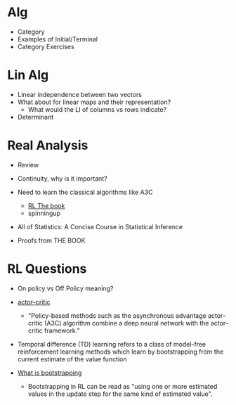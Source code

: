 # Alg
* Category 
* Examples of Initial/Terminal
* Category Exercises

# Lin Alg
* Linear independence between two vectors
* What about for linear maps and their representation?
  * What would the LI of columns vs rows indicate?
* Determinant

# Real Analysis
* Review
* Continuity, why is it important?



* Need to learn the classical algorithms like A3C
  * [RL The book](http://www.incompleteideas.net/book/ebook/the-book.html)
  * spinningup 
* All of Statistics: A Concise Course in Statistical Inference
* Proofs from THE BOOK

# RL Questions
* On policy vs Off Policy meaning?
* [actor–critic](http://www.incompleteideas.net/book/ebook/node66.html)
  * "Policy-based methods such as the asynchronous advantage actor–critic (A3C) algorithm combine a deep neural network with the actor–critic framework."
* Temporal difference (TD) learning refers to a class of model-free reinforcement learning methods which learn by bootstrapping from the current estimate of the value function

* [What is bootstrapping](https://datascience.stackexchange.com/questions/26938/what-exactly-is-bootstrapping-in-reinforcement-learning)
  * Bootstrapping in RL can be read as "using one or more estimated values in the update step for the same kind of estimated value".
